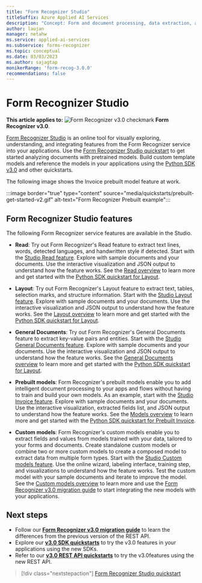 ```yaml
---
title: "Form Recognizer Studio"
titleSuffix: Azure Applied AI Services
description: "Concept: Form and document processing, data extraction, and analysis using Form Recognizer Studio "
author: laujan
manager: netahw
ms.service: applied-ai-services
ms.subservice: forms-recognizer
ms.topic: conceptual
ms.date: 03/03/2023
ms.author: sajagtap
monikerRange: 'form-recog-3.0.0'
recommendations: false
---
```


# Form Recognizer Studio

**This article applies to:** ![Form Recognizer v3.0 checkmark](media/yes-icon.png) **Form Recognizer v3.0**.

[Form Recognizer Studio](https://formrecognizer.appliedai.azure.com/) is an online tool for visually exploring, understanding, and integrating features from the Form Recognizer service into your applications. Use the [Form Recognizer Studio quickstart](quickstarts/try-v3-form-recognizer-studio.md) to get started analyzing documents with pretrained models. Build custom template models and reference the models in your applications using the [Python SDK v3.0](quickstarts/get-started-sdks-rest-api.md?view=form-recog-3.0.0&preserve-view=true) and other quickstarts.

The following image shows the Invoice prebuilt model feature at work.

:::image border="true" type="content" source="media/quickstarts/prebuilt-get-started-v2.gif" alt-text="Form Recognizer Prebuilt example":::

## Form Recognizer Studio features

The following Form Recognizer service features are available in the Studio.

* **Read**: Try out Form Recognizer's Read feature to extract text lines, words, detected languages, and handwritten style if detected. Start with the [Studio Read feature](https://formrecognizer.appliedai.azure.com/studio/read). Explore with sample documents and your documents. Use the interactive visualization and JSON output to understand how the feature works. See the [Read overview](concept-read.md) to learn more and get started with the [Python SDK quickstart for Layout](quickstarts/get-started-sdks-rest-api.md?view=form-recog-3.0.0&preserve-view=true).

* **Layout**: Try out Form Recognizer's Layout feature to extract text, tables, selection marks, and structure information. Start with the [Studio Layout feature](https://formrecognizer.appliedai.azure.com/studio/layout). Explore with sample documents and your documents. Use the interactive visualization and JSON output to understand how the feature works. See the [Layout overview](concept-layout.md) to learn more and get started with the [Python SDK quickstart for Layout](quickstarts/get-started-sdks-rest-api.md?view=form-recog-3.0.0&preserve-view=true#layout-model).

* **General Documents**: Try out Form Recognizer's General Documents feature to extract key-value pairs and entities. Start with the [Studio General Documents feature](https://formrecognizer.appliedai.azure.com/studio/document). Explore with sample documents and your documents. Use the interactive visualization and JSON output to understand how the feature works. See the [General Documents overview](concept-general-document.md) to learn more and get started with the [Python SDK quickstart for Layout](quickstarts/get-started-sdks-rest-api.md?view=form-recog-3.0.0&preserve-view=true#general-document-model).

* **Prebuilt models**: Form Recognizer's prebuilt models enable you to add intelligent document processing to your apps and flows without having to train and build your own models. As an example, start with the [Studio Invoice feature](https://formrecognizer.appliedai.azure.com/studio/prebuilt?formType=invoice). Explore with sample documents and your documents. Use the interactive visualization, extracted fields list, and JSON output to understand how the feature works. See the [Models overview](concept-model-overview.md) to learn more and get started with the [Python SDK quickstart for Prebuilt Invoice](quickstarts/get-started-sdks-rest-api.md?view=form-recog-3.0.0&preserve-view=true#prebuilt-model).

* **Custom models**: Form Recognizer's custom models enable you to extract fields and values from models trained with your data, tailored to your forms and documents. Create standalone custom models or combine two or more custom models to create a composed model to extract data from multiple form types. Start with the [Studio Custom models feature](https://formrecognizer.appliedai.azure.com/studio/custommodel/projects).  Use the online wizard, labeling interface, training step, and visualizations to understand how the feature works. Test the custom model with your sample documents and iterate to improve the model. See the [Custom models overview](concept-custom.md) to learn more and use the [Form Recognizer v3.0 migration guide](v3-migration-guide.md) to start integrating the new models with your applications.

## Next steps

* Follow our [**Form Recognizer v3.0 migration guide**](v3-migration-guide.md) to learn the differences from the previous version of the REST API.
* Explore our [**v3.0 SDK quickstarts**](quickstarts/get-started-sdks-rest-api.md?view=form-recog-3.0.0&preserve-view=true) to try the v3.0 features in your applications using the new SDKs.
* Refer to our [**v3.0 REST API quickstarts**](quickstarts/get-started-sdks-rest-api.md?view=form-recog-3.0.0&preserve-view=true) to try the v3.0features using the new REST API.

> [!div class="nextstepaction"]
> [Form Recognizer Studio  quickstart](quickstarts/try-v3-form-recognizer-studio.md)
